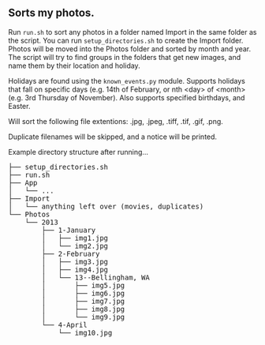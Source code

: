 ## Sorts my photos.

Run `run.sh` to sort any photos in a folder named Import in the same folder as
the script.  You can run `setup_directories.sh` to create the Import folder.
Photos will be moved into the Photos folder and sorted by month and year. The
script will try to find groups in the folders that get new images, and name
them by their location and holiday.

Holidays are found using the `known_events.py` module. Supports holidays that
fall on specific days (e.g. 14th of February, or nth &lt;day&gt; of
&lt;month&gt; (e.g. 3rd Thursday of November). Also supports specified
birthdays, and Easter.

Will sort the following file extentions: .jpg, .jpeg, .tiff, .tif, .gif, .png.

Duplicate filenames will be skipped, and a notice will be printed.

Example directory structure after running...

<pre>
├── setup_directories.sh
├── run.sh
├── App
│   └── ...
├── Import
│   └── anything left over (movies, duplicates)
└── Photos
    └── 2013
        ├── 1-January
        │   ├── img1.jpg
        │   └── img2.jpg
        ├── 2-February
        │   ├── img3.jpg
        │   ├── img4.jpg
        │   └── 13--Bellingham, WA
        │       ├── img5.jpg
        │       ├── img6.jpg
        │       ├── img7.jpg
        │       ├── img8.jpg
        │       └── img9.jpg
        └── 4-April
            └── img10.jpg
</pre>
